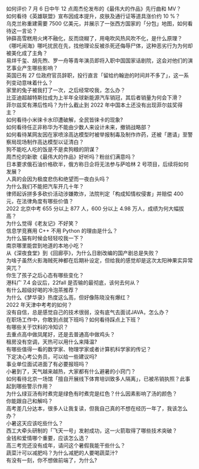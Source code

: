 如何评价 7 月 6 日中午 12 点周杰伦发布的《最伟大的作品》先行曲和 MV？  
如何看待《英雄联盟》宣布因成本提升，皮肤及通行证等道具涨价约 10 %？  
乌克兰称重建需要 7500 亿美元，并展示了一张西方国家的「分包」地图，如何看待这一言论？  
钟薛高雪糕用火烤不融化，反而烧糊了，用电吹风热风吹不化，是什么原理？  
《哪吒闹海》哪吒扰民在先，找他理论反被杀死还侮辱尸体，这种恶劣行为为何却被美化成了主角？  
易烊千玺、胡先煦、罗一舟等青年演员即将入职中国国家话剧院，这会对他们的演艺事业产生哪些影响？  
英国已有 27 位政府官员辞职，投行直言「留给约翰逊的时间并不多了」，这一系列变动意味着什么？  
家里的兔子被我打了一次，之后经常咬我，怎么办？  
比亚迪超越特斯拉成为上半年全球新能源汽车销冠，其后者销量为何会下滑？  
菲尔兹奖有滞后性吗？为什么截止到 2022 年中国本土还没有出现菲尔兹奖得主？  
如何看待小米徕卡水印遭破解，全民皆徕卡的现象?  
如何看待任正非称华为不能由少数人来设计未来，撤销战略部？  
如何看待某网友因在家喷涂高达模型时被举报制毒及制作炸药，还被「邀请」至警察局现场制作高达模型以证清白？  
狗不能吃人吃的饭是不是卖狗粮的阴谋？  
周杰伦的新歌《最伟大的作品》好听吗？粉丝们满意吗？  
日本要求俄石油价格砍半，俄方称日企将无法参与萨哈林 2 号项目，后续将如何发展？  
人真的会因为极度悲伤和绝望而一夜白头吗？  
为什么我们不能把汽车开几十年？  
律师起诉拼多多砍价活动涉嫌欺诈，法院判定「构成知情权侵害」并赔偿 400 元，在法律角度有哪些价值？  
2022 北京中考 655 分以上 877 人，600 分以上 4.98 万人，成绩为何大幅拔高？  
为什么觉得《老友记》不好笑？  
信息学竞赛用 C++ 不用 Python 的理由是什么？  
为什么猫有时候会轻轻咬我一下？  
南京哪里能尝到地道的本地小吃？  
从《深夜食堂》到《回廊亭》，为什么日剧改编的国产剧总是失败？  
为啥子虽然火影海贼死神都在后期补设定，但给我的感觉却是这次太阳神果实异常突兀？  
你生了孩子之后心态有哪些变化？  
港科广 7.4 会议后，22fall 是否输的最彻底，该何去何从？  
有什么超级好喝的冷泡茶推荐？  
为什么《梦华录》热度这么高，但好像陈晓没有爆红？  
2022 年天津中考考的如何？  
没有自信，总是感觉自己的技术很弱，没有底气去面试JAVA，怎么办？  
在职场工作中，你敢到点就下班吗？如何看待踩点上下班？  
有哪些关于饮料的冷知识？  
去重点高中做凤尾好，还是去普通高中做鸡头？  
租房没有空调，天热可以用什么来降温?  
有哪些值得一看的数学家、物理学家或者计算机科学家的传记？  
下定决心考公务员，可以给一些建议吗?  
事业单位面试进面了有必要报班吗？  
小暑到了，天气越来越热，大家都有什么避暑的小窍门？  
如何看待北京一场馆「擅自开展线下体育培训致多人隔离」，已被吊销执照？此事起到哪些警示作用？  
为什么绿豆汤有时煮完是绿色有时煮完是红色？什么因素影响了汤的颜色？  
你能跟自己和解吗？  
高考差几分达本，很多人让我复读，但我自己真的不想在经历一年了，我该怎么办？  
小暑这天应该吃些什么？  
西工大牵头研制的「飞天一号」发射成功，这一火箭取得了哪些技术突破？  
金钱和爱情哪个重要，应该怎么选？  
高三考完还没有成年，请问这个暑假我能干些什么？  
蔬菜汁可以减肥吗？为什么减肥的人要喝蔬菜汁?  
有没有一刻，你不想做前端了，为什么?  
